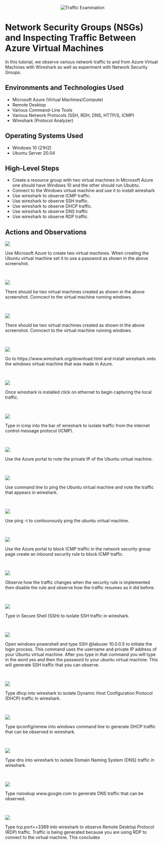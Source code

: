 <p align="center">
<img src="https://i.imgur.com/Ua7udoS.png" alt="Traffic Examination"/>
</p>

<h1>Network Security Groups (NSGs) and Inspecting Traffic Between Azure Virtual Machines</h1>
In this tutorial, we observe various network traffic to and from Azure Virtual Machines with Wireshark as well as experiment with Network Security Groups. <br />


<h2>Environments and Technologies Used</h2>

- Microsoft Azure (Virtual Machines/Compute)
- Remote Desktop
- Various Command-Line Tools
- Various Network Protocols (SSH, RDH, DNS, HTTP/S, ICMP)
- Wireshark (Protocol Analyzer)

<h2>Operating Systems Used </h2>

- Windows 10 (21H2)
- Ubuntu Server 20.04

<h2>High-Level Steps</h2>

- Create a resource group with two virtual machines in Microsoft Azure one should have Windows 10 and the other should run Ububtu.
- Connect to the Windows virtual machine and use it to install wireshark
- Use wireshark to observe ICMP traffic.
- Use wireshark to observe SSH traffic.
- Use wireshark to observe DHCP traffic.
- Use wireshark to observe DNS traffic
- Use wireshark to observe RDP traffic.

<h2>Actions and Observations</h2>

<p>
<img src="https://i.imgur.com/ck0r2pL.png"/>
</p>
<p>
Use Microsoft Azure to create two virtual machines. When creating the Ubuntu virtual machine set it to use a password as shown in the above screenshot.
</p>
<br />

<p>
<img src="https://i.imgur.com/VePiSNS.png"/>
</p>
There should be two virtual machines created as shown in the above screenshot. Conncect to the virtual machine running windows.
<p>
<br />
  
<p>
<img src="https://i.imgur.com/VePiSNS.png"/>
</p>
There should be two virtual machines created as shown in the above screenshot. Conncect to the virtual machine running windows.
<p>
<br />

<p>
<img src="https://i.imgur.com/poZlZkX.png"/>
</p>
<p>
Go to https://www.wireshark.org/download.html and install wireshark onto the windows virtual machine that was made in Azure.
</p>
<br />

<p>
<img src="https://i.imgur.com/AwMDD9g.png"/>
</p>
<p>
Once wireshark is installed click on ethernet to begin capturing the local traffic.
</p>
<br />

<p>
<img src="https://i.imgur.com/HwvIED8.png"/>
</p>
<p>
Type in icmp into the bar of wireshark to isolate traffic from the internet control message protocol (ICMP).
</p>
<br />

<p>
<img src="https://i.imgur.com/CMYlcUO.png"/>
</p>
<p>
Use the Azure portal to note the private IP of the Ubuntu virtual machine.
</p>
<br />

<p>
<img src="https://i.imgur.com/WVf7cK2.png"/>
</p>
<p>
Use command line to ping the Ubuntu virtual machine and note the traffic that appears in wireshark.
</p>
<br />

<p>
<img src="https://i.imgur.com/JlUh17s.png"/>
</p>
<p>
Use ping -t to contiounously ping the ubuntu virtual machine.
</p>
<br />

<p>
<img src="https://i.imgur.com/2j1NCUz.png"/>
</p>
<p>
Use the Azure portal to block ICMP traffic in the network security group page create an inbound security rule to block ICMP traffic.
</p>
<br />

<p>
<img src="https://i.imgur.com/VwDMDc5.png"/>
</p>
<p>
Observe how the traffic changes when the security rule is implemented then disable the rule and observe how the traffic resumes as it did before.
</p>
<br />

<p>
<img src="https://i.imgur.com/aMwAFKd.png"/>
</p>
<p>
Type in Secure Shell (SSH) to isolate SSH traffic in wireshark.
</p>
<br />

<p>
<img src="https://i.imgur.com/tPnpltK.png"/>
</p>
<p>
Open windows powershell and type SSH @labuser 10.0.0.5 to initiate the login process. This command uses the username and private IP address of your Ubuntu virtual machine. After you type in that command you will type in the word yes and then the password to your ubuntu virtual machine. This will generate SSH traffic that you can observe.
</p>
<br />

<p>
<img src="https://i.imgur.com/rPh7KM2.png"/>
</p>
<p>
Type dhcp into wireshark to isolate Dynamic Host Configuration Protocol (DHCP) traffic in wireshark.
</p>
<br />

<p>
<img src="https://i.imgur.com/qGWavny.png"/>
</p>
<p>
Type ipconfig/renew into windows command line to generate DHCP traffic that can be observed in wireshark.
</p>
<br />

<p>
<img src="https://i.imgur.com/mkuVSpw.png"/>
</p>
<p>
Type dns into wireshark to isolate Domain Naming System (DNS) traffic in wireshark.
</p>
<br />

<p>
<img src="https://i.imgur.com/HSdcnNZ.png"/>
</p>
<p>
Type nslookup www.google.com to generate DNS traffic that can be observed.
</p>
<br />

<p>
<img src="https://i.imgur.com/3ZBxQ7H.png"/>
</p>
<p>
Type tcp.port==3389 into wireshark to observe Remote Desktop Protocol (RDP) traffic. Traffic is being generated because you are using RDP to connect to the virtual machine. This concludes 
</p>
<br />



